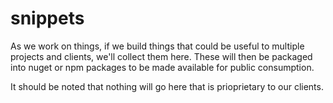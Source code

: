 # snippets

As we work on things, if we build things that could be useful to multiple projects and clients, we'll collect them here. These will then be packaged into nuget or npm packages to be made available for public consumption.

It should be noted that nothing will go here that is prioprietary to our clients.
